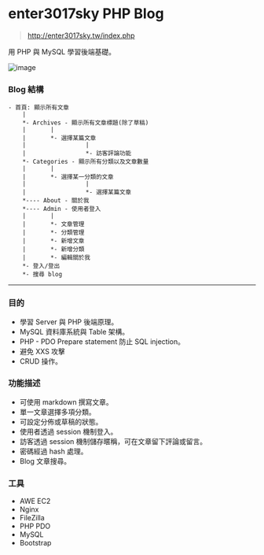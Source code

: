 # enter3017sky PHP Blog

> http://enter3017sky.tw/index.php

用 PHP 與 MySQL 學習後端基礎。

![image](https://raw.githubusercontent.com/enter3017sky/mentor-program-2nd-blog/master/picture/php-blog.gif)


### Blog 結構

```
- 首頁: 顯示所有文章
    |
    *- Archives - 顯示所有文章標題(除了草稿)
    |       |
    |       *- 選擇某篇文章
    |                 |
    |                 *- 訪客評論功能
    *- Categories - 顯示所有分類以及文章數量
    |       |
    |       *- 選擇某一分類的文章
    |                 |
    |                 *- 選擇某篇文章
    *---- About - 關於我
    *---- Admin - 使用者登入
    |       |
    |       *- 文章管理
    |       *- 分類管理
    |       *- 新增文章
    |       *- 新增分類
    |       *- 編輯關於我
    *- 登入/登出
    *- 搜尋 blog
```

---

### 目的

- 學習 Server 與 PHP 後端原理。
- MySQL 資料庫系統與 Table 架構。
- PHP - PDO Prepare statement 防止 SQL injection。
- 避免 XXS 攻擊
- CRUD 操作。

### 功能描述

- 可使用 markdown 撰寫文章。
- 單一文章選擇多項分類。
- 可設定分佈或草稿的狀態。
- 使用者透過 session 機制登入。
- 訪客透過 session 機制儲存暱稱，可在文章留下評論或留言。
- 密碼經過 hash 處理。
- Blog 文章搜尋。

### 工具

- AWE EC2
- Nginx
- FileZilla
- PHP PDO
- MySQL
- Bootstrap


